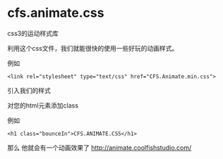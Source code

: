 cfs.animate.css
===============

css3的运动样式库

利用这个css文件，我们就能很快的使用一些好玩的动画样式。

例如

```<link rel="stylesheet" type="text/css" href="CFS.Animate.min.css">```

引入我们的样式

对您的html元素添加class

例如

```<h1 class="bounceIn">CFS.ANIMATE.CSS</h1>```

那么 他就会有一个动画效果了
http://animate.coolfishstudio.com/
